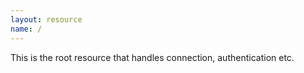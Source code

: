 ```yaml
---
layout: resource
name: /
---
```

This is the root resource that handles connection, authentication etc.
